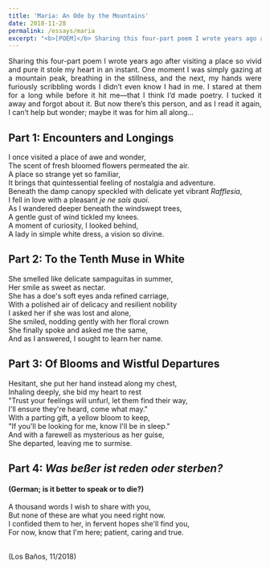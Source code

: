```yaml
---
title: 'Maria: An Ode by the Mountains'
date: 2018-11-28
permalink: /essays/maria
excerpt: "<b>[POEM]</b> Sharing this four-part poem I wrote years ago after visiting a place so vivid and pure it stole my heart in an instant. One moment I was simply gazing at a mountain peak, breathing in the stillness, and the next, my hands were furiously scribbling words I didn’t even know I had in me. I stared at them for a long while before it hit me—that I think I’d made poetry. I tucked it away and forgot about it. But now there’s this person, and as I read it again, I can’t help but wonder; maybe it was for him all along..."
---
```


<div style="text-align: justify;">Sharing this four-part poem I wrote years ago after visiting a place so vivid and pure it stole my heart in an instant. One moment I was simply gazing at a mountain peak, breathing in the stillness, and the next, my hands were furiously scribbling words I didn’t even know I had in me. I stared at them for a long while before it hit me—that I think I’d made poetry. I tucked it away and forgot about it. But now there’s this person, and as I read it again, I can’t help but wonder; maybe it was for him all along...</div>

<h2>Part 1: Encounters and Longings</h2>

I once visited a place of awe and wonder,<br> 
The scent of fresh bloomed flowers permeated the air.<br>
A place so strange yet so familiar,<br>
It brings that quintessential feeling of nostalgia and adventure.<br>
Beneath the damp canopy speckled with delicate yet vibrant <i>Rafflesia</i>,<br>
I fell in love with a pleasant <i>je ne sais quoi</i>.<br>
As I wandered deeper beneath the windswept trees,<br>
A gentle gust of wind tickled my knees.<br>
A moment of curiosity, I looked behind,<br>
A lady in simple white dress, a vision so divine.<br>

<h2>Part 2: To the Tenth Muse in White</h2>
She smelled like delicate sampaguitas in summer,<br>
Her smile as sweet as nectar.<br>
She has a doe's soft eyes anda refined carriage,<br>
With a polished air of delicacy and resilient nobility<br>
I asked her if she was lost and alone,<br>
She smiled, nodding gently with her floral crown<br>
She finally spoke and asked me the same,<br>
And as I answered, I sought to learn her name.<br>

<h2>Part 3: Of Blooms and Wistful Departures</h2>
Hesitant, she put her hand instead along my chest,<br>
Inhaling deeply, she bid my heart to rest<br> 
"Trust your feelings will unfurl, let them find their way,<br>
I'll ensure they're heard, come what may."<br>
With a parting gift, a yellow bloom to keep,<br>
"If you'll be looking for me, know I'll be in sleep."<br>
And with a farewell as mysterious as her guise,<br>
She departed, leaving me to surmise.<br>

<h2>Part 4: <i>Was beßer ist reden oder sterben?</i></h2>
<h4>(German; is it better to speak or to die?)</h4>
A thousand words I wish to share with you,<br>
But none of these are what you need right now.<br>
I confided them to her, in fervent hopes she'll find you,<br>
For now, know that I'm here; patient, caring and true.<br><br>

(Los Baños, 11/2018)
